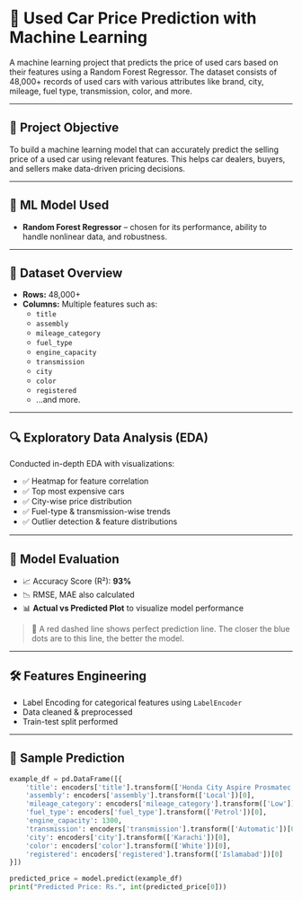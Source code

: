 # 🚗 Used Car Price Prediction with Machine Learning

A machine learning project that predicts the price of used cars based on their features using a Random Forest Regressor. The dataset consists of 48,000+ records of used cars with various attributes like brand, city, mileage, fuel type, transmission, color, and more.

---

## 📌 Project Objective

To build a machine learning model that can accurately predict the selling price of a used car using relevant features. This helps car dealers, buyers, and sellers make data-driven pricing decisions.

---

## 🧠 ML Model Used
- **Random Forest Regressor** – chosen for its performance, ability to handle nonlinear data, and robustness.

---

## 📂 Dataset Overview
- **Rows:** 48,000+
- **Columns:** Multiple features such as:
  - `title`
  - `assembly`
  - `mileage_category`
  - `fuel_type`
  - `engine_capacity`
  - `transmission`
  - `city`
  - `color`
  - `registered`
  - ...and more.

---

## 🔍 Exploratory Data Analysis (EDA)
Conducted in-depth EDA with visualizations:
- ✅ Heatmap for feature correlation
- ✅ Top most expensive cars
- ✅ City-wise price distribution
- ✅ Fuel-type & transmission-wise trends
- ✅ Outlier detection & feature distributions

---

## 🧪 Model Evaluation
- 📈 Accuracy Score (R²): **93%**
- 📉 RMSE, MAE also calculated
- 📊 **Actual vs Predicted Plot** to visualize model performance

> 🔴 A red dashed line shows perfect prediction line. The closer the blue dots are to this line, the better the model.

---

## 🛠 Features Engineering
- Label Encoding for categorical features using `LabelEncoder`
- Data cleaned & preprocessed
- Train-test split performed

---

## 🧾 Sample Prediction
```python
example_df = pd.DataFrame([{
    'title': encoders['title'].transform(['Honda City Aspire Prosmatec 1.5 i-VTEC 2016'])[0],
    'assembly': encoders['assembly'].transform(['Local'])[0],
    'mileage_category': encoders['mileage_category'].transform(['Low'])[0],
    'fuel_type': encoders['fuel_type'].transform(['Petrol'])[0],
    'engine_capacity': 1300,
    'transmission': encoders['transmission'].transform(['Automatic'])[0],
    'city': encoders['city'].transform(['Karachi'])[0],
    'color': encoders['color'].transform(['White'])[0],
    'registered': encoders['registered'].transform(['Islamabad'])[0]
}])

predicted_price = model.predict(example_df)
print("Predicted Price: Rs.", int(predicted_price[0]))
